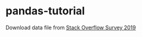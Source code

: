 # pandas-tutorial

Download data file from [Stack Overflow Survey 2019](https://insights.stackoverflow.com/survey)
